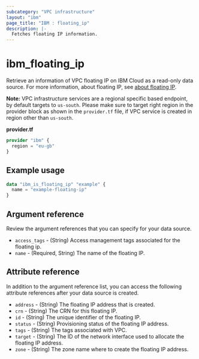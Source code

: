 ```yaml
---
subcategory: "VPC infrastructure"
layout: "ibm"
page_title: "IBM : floating_ip"
description: |-
  Fetches floating IP information.
---
```


# ibm_floating_ip
Retrieve an information of VPC floating IP on IBM Cloud as a read-only data source. For more information, about floating IP, see [about floating IP](https://cloud.ibm.com/docs/vpc?topic=vpc-creating-a-vpc-using-the-rest-apis#create-floating-ip-api-tutorial).

**Note:** 
VPC infrastructure services are a regional specific based endpoint, by default targets to `us-south`. Please make sure to target right region in the provider block as shown in the `provider.tf` file, if VPC service is created in region other than `us-south`.

**provider.tf**

```terraform
provider "ibm" {
  region = "eu-gb"
}
```

## Example usage

```terraform
data "ibm_is_floating_ip" "example" {
  name = "example-floating-ip"
}
```

## Argument reference
Review the argument references that you can specify for your data source. 

- `access_tags`  - (String) Access management tags associated for the floating ip.
- `name` - (Required, String) The name of the floating IP.

## Attribute reference
In addition to the argument reference list, you can access the following attribute references after your data source is created. 

- `address` - (String) The floating IP address that is created.
- `crn` - (String) The CRN for this floating IP.
- `id` - (String) The unique identifier of the floating IP.
- `status` - (String) Provisioning status of the floating IP address.
- `tags` - (String) The tags associated with VPC.
- `target` - (String) The ID of the network interface used to allocate the floating IP address.
- `zone` - (String) The zone name where to create the floating IP address.
